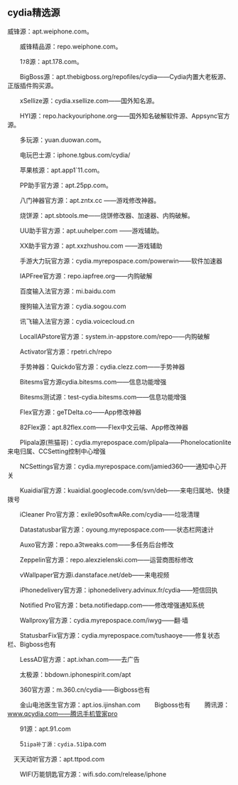 ## cydia精选源

威锋源：apt.weiphone.com。

　　威锋精品源：repo.weiphone.com。
  
　　1`7`8源：apt.178.com。
  
　　BigBoss源：apt.thebigboss.org/repofiles/cydia——Cydia内置大老板源、正版插件购买源。
  
　　xSellize源：cydia.xsellize.com——国外知名源。
  
　　HYI源：repo.hackyouriphone.org——国外知名破解软件源、Appsync官方源。
  
　　多玩源：yuan.duowan.com。
  
　　电玩巴士源：iphone.tgbus.com/cydia/
  
　　苹果核源：apt.app1`11.com。
  
　　PP助手官方源：apt.25pp.com。
  
　　八门神器官方源：apt.zntx.cc ——游戏修改神器。
  
　　烧饼源：apt.sbtools.me——烧饼修改器、加速器、内购破解。
  
　　UU助手官方源：apt.uuhelper.com ——游戏辅助。
  
　　XX助手官方源：apt.xxzhushou.com ——游戏辅助
  
　　手游大力玩官方源：cydia.myrepospace.com/powerwin——软件加速器
  
　　IAPFree官方源：repo.iapfree.org——内购破解
  
　　百度输入法官方源：mi.baidu.com
  
　　搜狗输入法官方源：cydia.sogou.com
  
　　讯飞输入法官方源：cydia.voicecloud.cn
  
　　LocalIAPstore官方源：system.in-appstore.com/repo——内购破解
  
　　Activator官方源：rpetri.ch/repo
  
　　手势神器：Quickdo官方源：cydia.clezz.com——手势神器
  
　　Bitesms官方源cydia.bitesms.com——信息功能增强
  
　　Bitesms测试源：test-cydia.bitesms.com——信息功能增强
  
　　Flex官方源：geTDelta.co——App修改神器
  
　　82Flex源：apt.82flex.com——Flex中文云端、App修改神器
  
　　Plipala源(熊猫哥)：cydia.myrepospace.com/plipala——Phonelocationlite来电归属、CCSetting控制中心增强
  
　　NCSettings官方源：cydia.myrepospace.com/jamied360——通知中心开关
  
　　Kuaidial官方源：kuaidial.googlecode.com/svn/deb——来电归属地、快捷拨号
  
　　iCleaner Pro官方源：exile90softwARe.com/cydia——垃圾清理
  
　　Datastatusbar官方源：oyoung.myrepospace.com——状态栏网速计
  
　　Auxo官方源：repo.a3tweaks.com——多任务后台修改
  
　　Zeppelin官方源：repo.alexzielenski.com——运营商图标修改
  
　　vWallpaper官方源i.danstaface.net/deb——来电视频
  
　　iPhonedelivery官方源：iphonedelivery.advinux.fr/cydia——短信回执
  
　　Notified Pro官方源：beta.notifiedapp.com——修改增强通知系统
  
　　Wallproxy官方源：cydia.myrepospace.com/iwyg——翻·墙
  
　　StatusbarFix官方源：cydia.myrepospace.com/tushaoye——修复状态栏、Bigboss也有
  
　　LessAD官方源：apt.ixhan.com——去广告
  
　　太极源：bbdown.iphonespirit.com/apt
  
　　360官方源：m.360.cn/cydia——Bigboss也有
  
　　金山电池医生官方源：apt.ios.ijinshan.com
　　Bigboss也有
　　腾讯源：www.qcydia.com——腾讯手机管家pro
  
　　91源：apt.91.com
  
　　5`1ipa补丁源：cydia.51`ipa.com
  
　天天动听官方源：apt.ttpod.com
 
　　WIFI万能钥匙官方源：wifi.sdo.com/release/iphone
  
